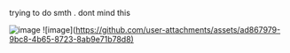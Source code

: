 trying to do smth . dont mind this

![image](https://tenor.com/view/tree-tpot-tpot-the-power-of-two-bfdi-bfb-gif-16556044109711449216)
![image](<https://github.com/user-attachments/assets/ad867979-9bc8-4b65-8723-8ab9e71b78d8)>

<!--
**treesmart/treesmart** is a ✨ _special_ ✨ repository because its `README.md` (this file) appears on your GitHub profile.


Here are some ideas to get you started:

- 🔭 I’m currently working on ...
- 🌱 I’m currently learning ...
- 👯 I’m looking to collaborate on ...
- 🤔 I’m looking for help with ...
- 💬 Ask me about ...
- 📫 How to reach me: ...
- 😄 Pronouns: ...
- ⚡ Fun fact: ...
-->
